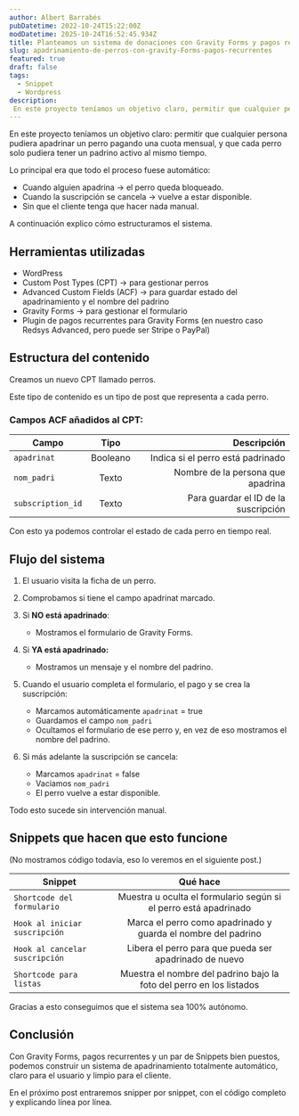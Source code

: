 ```yaml
---
author: Albert Barrabés
pubDatetime: 2022-10-24T15:22:00Z
modDatetime: 2025-10-24T16:52:45.934Z
title: Planteamos un sistema de donaciones con Gravity Forms y pagos recurrentes
slug: apadrinamiento-de-perros-con-gravity-Forms-pagos-recurrentes
featured: true
draft: false
tags:
  - Snippet
  - Wordpress
description:
 En este proyecto teníamos un objetivo claro, permitir que cualquier persona pudiera apadrinar un perro pagando una cuota mensual.
---
```


En este proyecto teníamos un objetivo claro: permitir que cualquier persona pudiera apadrinar un perro pagando una cuota mensual, y que cada perro solo pudiera tener un padrino activo al mismo tiempo.

Lo principal era que todo el proceso fuese automático:

- Cuando alguien apadrina → el perro queda bloqueado.  
- Cuando la suscripción se cancela → vuelve a estar disponible.  
- Sin que el cliente tenga que hacer nada manual.

A continuación explico cómo estructuramos el sistema.

## Herramientas utilizadas

- WordPress  
- Custom Post Types (CPT) → para gestionar perros
- Advanced Custom Fields (ACF) → para guardar estado del apadrinamiento y el nombre del padrino
- Gravity Forms → para gestionar el formulario
- Plugin de pagos recurrentes para Gravity Forms (en nuestro caso Redsys Advanced, pero puede ser Stripe o PayPal)

## Estructura del contenido

Creamos un nuevo CPT llamado perros.

Este tipo de contenido es un tipo de post que representa a cada perro.

### Campos ACF añadidos al CPT:

| Campo   |      Tipo      |  Descripción |
|----------|:-------------:|------:|
| `apadrinat` |  Booleano | Indica si el perro está padrinado |
| `nom_padri` |    Texto   |   Nombre de la persona que apadrina |
| `subscription_id` | Texto |    Para guardar el ID de la suscripción |

Con esto ya podemos controlar el estado de cada perro en tiempo real.

## Flujo del sistema

1. El usuario visita la ficha de un perro.
2. Comprobamos si tiene el campo apadrinat marcado.
3. Si **NO está apadrinado**:
    - Mostramos el formulario de Gravity Forms.

4. Si **YA está apadrinado:**
    - Mostramos un mensaje y el nombre del padrino.

5. Cuando el usuario completa el formulario, el pago y se crea la suscripción:
    - Marcamos automáticamente `apadrinat` = true
    - Guardamos el campo `nom_padri`
    - Ocultamos el formulario de ese perro y, en vez de eso mostramos el nombre del padrino.

6. Si más adelante la suscripción se cancela:
    - Marcamos `apadrinat` = false
    - Vaciamos `nom_padri`
    - El perro vuelve a estar disponible.

Todo esto sucede sin intervención manual.

## Snippets que hacen que esto funcione

(No mostramos código todavía, eso lo veremos en el siguiente post.)

| Snippet   |      Qué hace      |  
|----------|:-------------:|
| `Shortcode del formulario` |  Muestra u oculta el formulario según si el perro está apadrinado | 
| `Hook al iniciar suscripción` |    Marca el perro como apadrinado y guarda el nombre del padrino   | 
| `Hook al cancelar suscripción` | Libera el perro para que pueda ser apadrinado de nuevo |   
| `Shortcode para listas` | Muestra el nombre del padrino bajo la foto del perro en los listados |   

Gracias a esto conseguimos que el sistema sea 100% autónomo.

## Conclusión

Con Gravity Forms, pagos recurrentes y un par de Snippets bien puestos, podemos construir un sistema de apadrinamiento totalmente automático, claro para el usuario y limpio para el cliente.

En el próximo post entraremos snipper por snippet, con el código completo y explicando línea por línea.